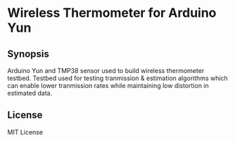 # Wireless Thermometer for Arduino Yun

## Synopsis

Arduino Yun and TMP38 sensor used to build wireless thermometer testbed. Testbed used for testing tranmission & estimation algorithms which can enable lower tranmission rates while maintaining low distortion in estimated data.

## License

MIT License
